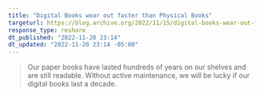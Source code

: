 ```yaml
---
title: "Digital Books wear out faster than Physical Books"
targeturl: https://blog.archive.org/2022/11/15/digital-books-wear-out-faster-than-physical-books/
response_type: reshare
dt_published: "2022-11-20 23:14"
dt_updated: "2022-11-20 23:14 -05:00"
---
```


> Our paper books have lasted hundreds of years on our shelves and are still readable. Without active maintenance, we will be lucky if our digital books last a decade.